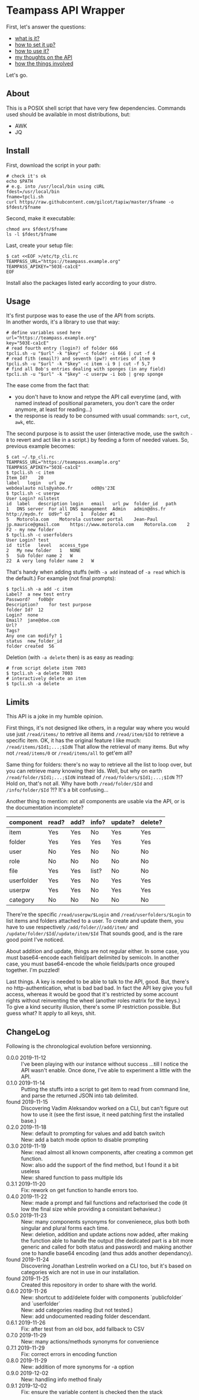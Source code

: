 # Teampass API Wrapper

First, let's answer the questions:
- [what is it?](#About)
- [how to set it up?](#Install)
- [how to use it?](#Usage)
- [my thoughts on the API](#Limits)
- [how the things involved](#ChangeLog)

Let's go.

## About

This is a POSIX shell script that have very few dependencies.
Commands used should be available in most distributions, but:
- AWK
- JQ

## Install

First, download the script in your path:
```shell
# check it's ok
echo $PATH
# e.g. into /usr/local/bin using cURL
fdest=/usr/local/bin
fname=tpcli.sh
curl https//raw.githubcontent.com/gilcot/tapiw/master/$fname -o $fdest/$fname
```
Second, make it executable:
```shell
chmod a+x $fdest/$fname
ls -l $fdest/$fname
```
Last, create your setup file:
```shell
$ cat <<EOF >/etc/tp_cli.rc
TEAMPASS_URL="https://teampass.example.org"
TEAMPASS_APIKEY="503E-ca1cE"
EOF
```
Install also the packages listed early according to your distro.

## Usage

It's first purpose was to ease the use of the API from scripts.  
In another words, it's a library to use that way:
```shell
# define variables used here
url="https://teampass.example.org"
key="503E-ca1cE"
# read fourth entry (login?) of folder 666
tpcli.sh -u "$url" -k "$key" -c folder -i 666 | cut -f 4
# read fith (email?) and seventh (pw?) entries of item 9
tpcli.sh -u "$url" -k "$key" -c item -i 9 | cut -f 5,7
# find all Bob's entries dealing with sponges (in any field)
tpcli.sh -u "$url" -k "$key" -c userpw -i bob | grep sponge
```
The ease come from the fact that:
- you don't have to know and retype the API call everytime
(and, with named instead of positional parameters, you don't
care the order anymore, at least for reading&hellip;)
- the response is ready to be consumed with usual commands:
`sort`, `cut`, `awk`, etc.

The second purpose is to assist the user (interactive mode, use
the switch `-B` to revert and act like in a script.) by feeding
a form of needed values. So, previous example becomes:
```
$ cat ~/.tp_cli.rc
TEAMPASS_URL="https://teampass.example.org"
TEAMPASS_APIKEY="503E-ca1cE"
$ tpcli.sh -c item
Item Id?	20
label	login	url	pw
webdealauto	nils@yahoo.fr		od0@s'23E
$ tpcli.sh -c userpw
User Login?	nilstest
id	label	description	login	email	url	pw	folder_id	path
1	DNS server	For all DNS management	Admin	admin@dns.fr	http://mydn.fr	Ud9r^ G7	1	Folder #1
5	Motorola.com	Motorola customer portal	Jean-Paul	jp.maurice@gmail.com	https://www.motorola.com	Motorola.com	2	F2 - my new folder
$ tpcli.sh -c userfolders
User Login?	test
id	title	level	access_type
2	My new folder	1	NONE
5	Sub folder name	2	W
22	A very long folder name	2	W
```
That's handy when adding stuffs (with `-a add` instead of `-a read` which
is the default.) For example (not final prompts):
```
$ tpcli.sh -a add -c item
Label?	a new test entry
Password?	fo0b@r
Description?	for test purpose
folder Id?	12
Login?	none
Email?	jane@doe.com
Url?
Tags?
Any one can modify?	1
status	new_folder_id
folder created	56
```

Deletion (with `-a delete` then) is as easy as reading:
```
# from script delete item 7003
$ tpcli.sh -a delete 7003
# interactively delete an item
$ tpcli.sh -a delete
```

## Limits

This API is a joke in my humble opinion.

First things, it's not designed like others, in a regular way where you
would use just `/read/items/` to retrive all items and `/read/item/$Id`
to retrieve a specific item. OK, it has the original feature I like much:
`/read/items/$Id1;...;$IdN` That allow the retrieval of many items. But
why not `/read/items/0` or `/read/items/all` to get'em all?

Same thing for folders: there's no way to retrieve all the list to loop
over, but you can retrieve many knowing their Ids. Well, but why on earth
`/read/folder/$Id1;...;$IdN` instead of `/read/folders/$Id1;...;$IdN` ?!? 
Hold on, that's not all. Why have both `/read/folder/$Id` and
`/info/folder/$Id` ?!? It's a bit confusing...

Another thing to mention: not all components are usable via the API, or
is the documentation incomplete?

| component | read? | add? | info? | update? | delete? |
|-----------|-------|------|-------|---------|---------|
| item      | Yes   | Yes  | No    | Yes     | Yes     |
| folder    | Yes   | Yes  | Yes   | Yes     | Yes     |
| user      | No    | Yes  | No    | No      | No      |
| role      | No    | No   | No    | No      | No      |
| file      | Yes   | Yes  | list? | No      | No      |
| userfolder| Yes   | Yes  | No    | Yes     | Yes     |
| userpw    | Yes   | Yes  | No    | Yes     | Yes     |
| category  | No    | No   | No    | No      | No      |

There're the specific `/read/userpw/$Login` and `/read/userfolders/$Login`
to list items and folders attached to a user. To create and update them,
you have to use respectively `/add/folder/`/`/add/item/` and
`/update/folder/$Id`/`/update/item/$Id` That sounds good, and is the rare
good point I've noticed.

About addition and update, things are not regular either. In some case,
you must base64-encode each field/part delimited by semicoln. In another
case, you must base64-encode the whole fields/parts once grouped together.
I'm puzzled!

Last things. A key is needed to be able to talk to the API, good. But,
there's no http-authentication, what is bad bad bad. In fact the API key
give you full access, whereas it would be good that it's restricted by
some account rights  without reinventing the wheel (another roles matrix
for the keys.)  
To give a kind security illusion, there's some IP restriction possible.
But guess what? It apply to all keys, shit.

## ChangeLog

Following is the chronological evolution before versionning.

<dl>
<dt>0.0.0 2019-11-12</dt>
<dd>I've been playing with our instance without success
&hellip;till I notice the API wasn't enable. Once done,
I've able to experiment a little with the API.</dd>
<dt>0.1.0 2019-11-14</dt>
<dd>Putting the stuffs into a script to get item to read from
command line, and parse the returned JSON into tab delimited.</dd>
<dt>found 2019-11-15</dt>
<dd>Discovering Vadim Aleksandov worked on a CLI, but can't figure
out how to use it (see the first issue, it need patching first the
installed base.)</dd>
<dt>0.2.0 2019-11-18</dt>
<dd>New: default to prompting for values and add batch switch</dd>
<dd>New: add a batch mode option to disable prompting</dd>
<dt>0.3.0 2019-11-19</dt>
<dd>New: read almost all known components, after creating a common
get function.</dd>
<dd>Now: also add the support of the find method, but I found it a
bit useless</dd>
<dd>New: shared function to pass multiple Ids</dd>
<dt>0.3.1 2019-11-20</dt>
<dd>Fix: rework on get function to handle errors too.</dd>
<dt>0.4.0 2019-11-22</dt>
<dd>New: made a prompt and fail functions and refactorised the code
(it low the final size while providing a consistant behavieur.) </dd>
<dt>0.5.0 2019-11-23</dt>
<dd>New: many components synonyms for convenienece, plus both both singular and
plural forms each time.</dd>
<dd>New: deletion, addition and update actions now added, after making
the function able to handle the output (the dedicated part is a bit more
generic and called for both status and password) and making another one
to handle base64 encoding (and thus adds another dependancy).</dd>
<dt>found 2019-11-24</dt>
<dd>Discovering Jonathan Lestrelin worked on a CLI too, but it's based
on categories wich are not in use in our installation.</dd>
<dt>found 2019-11-25</dt>
<dd>Created this repository in order to share with the world.</dd>
<dt>0.6.0 2019-11-26</dt>
<dd>New: shortcut to add/delete folder with components
`publicfolder` and `userfolder` </dd>
<dd>New: add categories reading (but not tested.)</dd>
<dd>New: add undocumented reading folder descendant.</dd>
<dt>0.6.1 2019-11-26</dt>
<dd>Fix: after test from an old box, add fallback to CSV</dd>
<dt>0.7.0 2019-11-29</dt>
<dd>New: many actions/methods synonyms for convenience</dd>
<dt>0.7.1 2019-11-29</dt>
<dd>Fix: correct errors in encoding function</dd>
<dt>0.8.0 2019-11-29</dt>
<dd>New: addition of more synonyms for -a option</dd>
<dt>0.9.0 2019-12-02</dt>
<dd>New: handling info method finaly</dd>
<dt>0.9.1 2019-12-02</dt>
<dd>Fix: ensure the variable content is checked then the stack</dd>
</dl>


